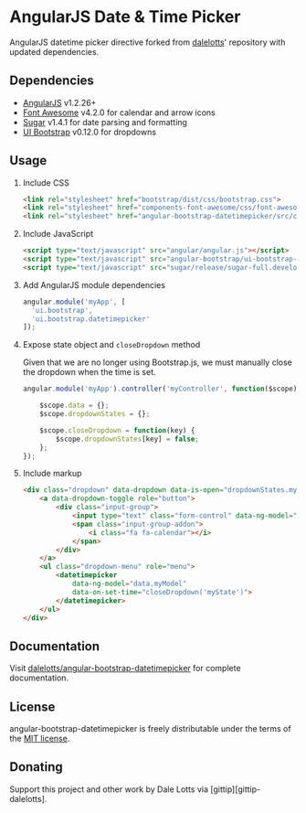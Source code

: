 # AngularJS Date & Time Picker

AngularJS datetime picker directive forked from [dalelotts](https://github.com/dalelotts/angular-bootstrap-datetimepicker)' repository with updated dependencies.

## Dependencies

* [AngularJS](https://angularjs.org/) v1.2.26+
* [Font Awesome](http://fortawesome.github.io/Font-Awesome/) v4.2.0 for calendar and arrow icons
* [Sugar](http://sugarjs.com/) v1.4.1 for date parsing and formatting
* [UI Bootstrap](http://angular-ui.github.io/bootstrap/) v0.12.0 for dropdowns
 
## Usage

1.  Include CSS

    ```html
    <link rel="stylesheet" href="bootstrap/dist/css/bootstrap.css">
    <link rel="stylesheet" href="components-font-awesome/css/font-awesome.css">
    <link rel="stylesheet" href="angular-bootstrap-datetimepicker/src/css/datetimepicker.css">
    ```

2.  Include JavaScript

    ```html
    <script type="text/javascript" src="angular/angular.js"></script>
    <script type="text/javascript" src="angular-bootstrap/ui-bootstrap-tpls.js"></script>
    <script type="text/javascript" src="sugar/release/sugar-full.development.js"></script>
    ```

3.  Add AngularJS module dependencies

    ```javascript
    angular.module('myApp', [
      'ui.bootstrap',
      'ui.bootstrap.datetimepicker'
    ]);
    ```

4.  Expose state object and `closeDropdown` method

    Given that we are no longer using Bootstrap.js, we must manually close the dropdown when the time is set.

    ```javascript
    angular.module('myApp').controller('myController', function($scope) {

        $scope.data = {};
        $scope.dropdownStates = {};

        $scope.closeDropdown = function(key) {
            $scope.dropdownStates[key] = false;
        };
    });
    ```

5.  Include markup

    ```html
    <div class="dropdown" data-dropdown data-is-open="dropdownStates.myState">
        <a data-dropdown-toggle role="button">
            <div class="input-group">
                <input type="text" class="form-control" data-ng-model="data.myModel">
                <span class="input-group-addon">
                    <i class="fa fa-calendar"></i>
                </span>
            </div>
        </a>
        <ul class="dropdown-menu" role="menu">
            <datetimepicker
                data-ng-model="data.myModel"
                data-on-set-time="closeDropdown('myState')">
            </datetimepicker>
        </ul>
    </div>
    ```

## Documentation

Visit [dalelotts/angular-bootstrap-datetimepicker](https://github.com/dalelotts/angular-bootstrap-datetimepicker) for complete documentation.

## License

angular-bootstrap-datetimepicker is freely distributable under the terms of the [MIT license](LICENSE).

## Donating

Support this project and other work by Dale Lotts via [gittip][gittip-dalelotts].

[license-image]: http://img.shields.io/badge/license-MIT-blue.svg?style=flat
[license-url]: LICENSE
